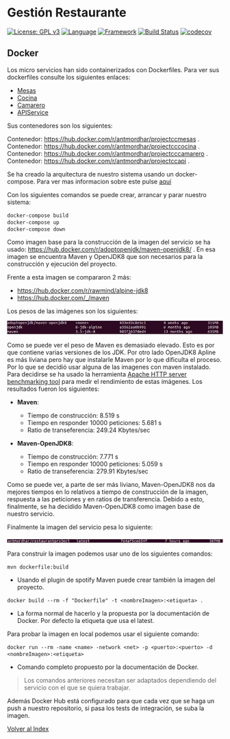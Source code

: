 # Gestión Restaurante 
[![License: GPL v3](https://img.shields.io/badge/License-GPLv3-blue.svg)](https://www.gnu.org/licenses/gpl-3.0)
[![Language](https://img.shields.io/badge/Language-java-red.svg)](https://www.java.com/)
[![Framework](https://img.shields.io/badge/Framework-spring-green.svg)](https://spring.io/)
[![Build Status](https://travis-ci.org/antmordhar/ProyectoCC.svg?branch=master)](https://travis-ci.org/antmordhar/ProyectoCC)
[![codecov](https://codecov.io/gh/antmordhar/ProyectoCC/branch/master/graph/badge.svg)](https://codecov.io/gh/antmordhar/ProyectoCC)

## Docker

Los micro servicios han sido containerizados con Dockerfiles. Para ver sus dockerfiles consulte los siguientes enlaces:
* [Mesas](https://github.com/antmordhar/ProyectoCC/blob/master/Mesas/Dockerfile)
* [Cocina](https://github.com/antmordhar/ProyectoCC/blob/master/Cocina/Dockerfile)
* [Camarero](https://github.com/antmordhar/ProyectoCC/blob/master/Camarero/Dockerfile)
* [APIService](https://github.com/antmordhar/ProyectoCC/blob/master/APIService/Dockerfile)

Sus contenedores son los siguientes:

Contenedor: https://hub.docker.com/r/antmordhar/projectccmesas .
Contenedor: https://hub.docker.com/r/antmordhar/projectcccocina .
Contenedor: https://hub.docker.com/r/antmordhar/projectcccamarero .
Contenedor: https://hub.docker.com/r/antmordhar/projectccapi .

Se ha creado la arquitectura de nuestro sistema usando un docker-compose. Para ver mas informacion sobre este pulse [aquí](https://github.com/antmordhar/ProyectoCC/blob/master/docker-compose.yml)

Con los siguientes comandos se puede crear, arrancar y parar nuestro sistema:
~~~shel
docker-compose build
docker-compose up
docker-compose down
~~~

Como imagen base para la construcción de la imagen del servicio se ha usado: https://hub.docker.com/r/adoptopenjdk/maven-openjdk8/ . En esa imagen se encuentra Maven y OpenJDK8 que son necesarios para la construcción y ejecución del proyecto.

Frente a esta imagen se compararon 2 más:

* https://hub.docker.com/r/rawmind/alpine-jdk8
* https://hub.docker.com/_/maven

Los pesos de las imágenes son los siguientes:

![Comparativa](./pic/comparativa.png)

Como se puede ver el peso de Maven es demasiado elevado. Esto es por que contiene varias versiones de los JDK. Por otro lado OpenJDK8 Apline es más liviana pero hay que instalarle Maven por lo que dificulta el proceso. Por lo que se decidió usar alguna de las imagenes con maven instalado. Para decidirse se ha usado la herramienta [Apache HTTP server benchmarking tool](https://httpd.apache.org/docs/2.4/programs/ab.html) para medir el rendimiento de estas imágenes. Los resultados fueron los siguientes:

* **Maven**:
  * Tiempo de construcción: 8.519 s
  * Tiempo en responder 10000 peticiones: 5.681 s
  * Ratio de transeferencia: 249.24 Kbytes/sec
  
* **Maven-OpenJDK8**:
  * Tiempo de construcción: 7.771 s
  * Tiempo en responder 10000 peticiones: 5.059 s
  * Ratio de transeferencia: 279.91 Kbytes/sec

Como se puede ver, a parte de ser más liviano, Maven-OpenJDK8 nos da mejores tiempos en lo relativos a tiempo de construcción de la imagen, respuesta a las peticiones y en ratios de transferencia. Debido a esto, finalmente, se ha decidido Maven-OpenJDK8 como imagen base de nuestro servicio.

Finalmente la imagen del servicio pesa lo siguiente:

![Project](./pic/project.png)

Para construir la imagen podemos usar uno de los siguientes comandos:

~~~shell
mvn dockerfile:build
~~~

* Usando el plugin de spotify Maven puede crear también la imagen del proyecto.

~~~shell
docker build --rm -f "Dockerfile" -t <nombreImagen>:<etiqueta> .
~~~

* La forma normal de hacerlo y la propuesta por la documentación de Docker. Por defecto la etiqueta que usa el latest.

Para probar la imagen en local podemos usar el siguiente comando:

~~~shell
docker run --rm -name <name> -network <net> -p <puerto>:<puerto> -d <nombreImagen>:<etiqueta>
~~~

* Comando completo propuesto por la documentación de Docker.

> Los comandos anteriores necesitan ser adaptados dependiendo del servicio con el que se quiera trabajar.

Además Docker Hub está configurado para que cada vez que se haga un push a nuestro repositorio, si pasa los tests de integración, se suba la imagen.


[Volver al Index](https://antmordhar.github.io/ProyectoCC/)